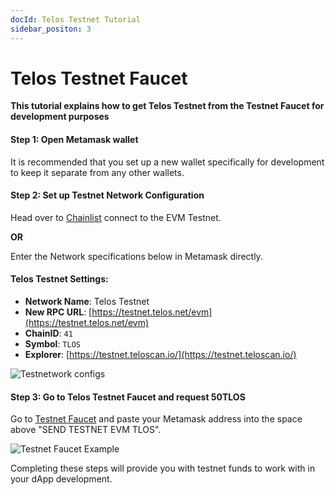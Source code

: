 ```yaml
---
docId: Telos Testnet Tutorial
sidebar_positon: 3
---
```


# Telos Testnet Faucet

**This tutorial explains how to get Telos Testnet from the Testnet Faucet for development purposes**

#### Step 1: Open Metamask wallet

It is recommended that you set up a new wallet specifically for development to keep it separate from any other wallets.

#### Step 2: Set up Testnet Network Configuration

Head over to [Chainlist](https://chainlist.org/?search=Telos+&testnets=true) connect to the EVM Testnet.

**OR**

Enter the Network specifications below in Metamask directly.

#### **Telos Testnet Settings:**

- **Network Name**: Telos Testnet
- **New RPC URL**: [https://testnet.telos.net/evm](https://testnet.telos.net/evm)
- **ChainID**: `41`
- **Symbol**: `TLOS`
- **Explorer**: [https://testnet.teloscan.io/](https://testnet.teloscan.io/)

![Testnetwork configs](/img/testnet_network_configs.png)

#### Step 3: Go to Telos Testnet Faucet and request 50TLOS

Go to [Testnet Faucet](https://app.telos.net/testnet/developers) and paste your Metamask address into the space above "SEND TESTNET EVM TLOS".

![Testnet Faucet Example](/img/testnet_faucet.png)

Completing these steps will provide you with testnet funds to work with in your dApp development.
